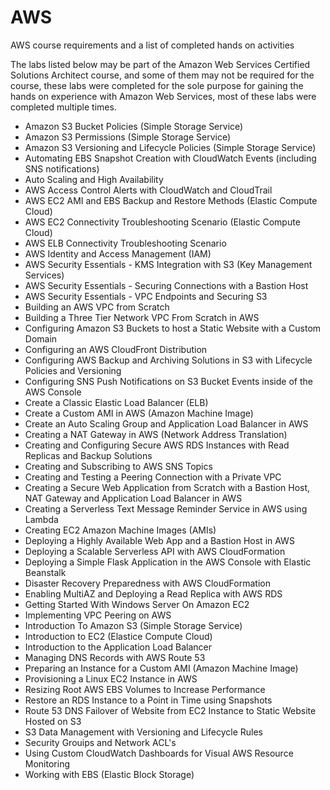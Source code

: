 # AWS
AWS course requirements and a list of completed hands on activities

The labs listed below may be part of the Amazon Web Services Certified Solutions Architect course, and some of them may not be required for the course, these labs were completed for the sole purpose for gaining the hands on experience with Amazon Web Services, most of these labs were completed multiple times.

 - Amazon S3 Bucket Policies (Simple Storage Service)
 - Amazon S3 Permissions (Simple Storage Service)
 - Amazon S3 Versioning and Lifecycle Policies (Simple Storage Service)
 - Automating EBS Snapshot Creation with CloudWatch Events (including SNS notifications) 
 - Auto Scaling and High Availability
 - AWS Access Control Alerts with CloudWatch and CloudTrail
 - AWS EC2 AMI and EBS Backup and Restore Methods (Elastic Compute Cloud)
 - AWS EC2 Connectivity Troubleshooting Scenario (Elastic Compute Cloud)
 - AWS ELB Connectivity Troubleshooting Scenario
 - AWS Identity and Access Management (IAM)
 - AWS Security Essentials - KMS Integration with S3 (Key Management Services)
 - AWS Security Essentials - Securing Connections with a Bastion Host
 - AWS Security Essentials - VPC Endpoints and Securing S3 
 - Building an AWS VPC from Scratch
 - Building a Three Tier Network VPC From Scratch in AWS
 - Configuring Amazon S3 Buckets to host a Static Website with a Custom Domain
 - Configuring an AWS CloudFront Distribution
 - Configuring AWS Backup and Archiving Solutions in S3 with Lifecycle Policies and Versioning
 - Configuring SNS Push Notifications on S3 Bucket Events inside of the AWS Console
 - Create a Classic Elastic Load Balancer (ELB)
 - Create a Custom AMI in AWS (Amazon Machine Image)
 - Create an Auto Scaling Group and Application Load Balancer in AWS
 - Creating a NAT Gateway in AWS (Network Address Translation)
 - Creating and Configuring Secure AWS RDS Instances with Read Replicas and Backup Solutions
 - Creating and Subscribing to AWS SNS Topics
 - Creating and Testing a Peering Connection with a Private VPC
 - Creating a Secure Web Application from Scratch with a Bastion Host, NAT Gateway and Application Load Balancer in AWS
 - Creating a Serverless Text Message Reminder Service in AWS using Lambda
 - Creating EC2 Amazon Machine Images (AMIs)
 - Deploying a Highly Available Web App and a Bastion Host in AWS
 - Deploying a Scalable Serverless API with AWS CloudFormation
 - Deploying a Simple Flask Application in the AWS Console with Elastic Beanstalk
 - Disaster Recovery Preparedness with AWS CloudFormation
 - Enabling MultiAZ and Deploying a Read Replica with AWS RDS
 - Getting Started With Windows Server On Amazon EC2
 - Implementing VPC Peering on AWS
 - Introduction To Amazon S3 (Simple Storage Service)
 - Introduction to EC2 (Elastice Compute Cloud)
 - Introduction to the Application Load Balancer
 - Managing DNS Records with AWS Route 53
 - Preparing an Instance for a Custom AMI (Amazon Machine Image)
 - Provisioning a Linux EC2 Instance in AWS
 - Resizing Root AWS EBS Volumes to Increase Performance
 - Restore an RDS Instance to a Point in Time using Snapshots
 - Route 53 DNS Failover of Website from EC2 Instance to Static Website Hosted on S3
 - S3 Data Management with Versioning and Lifecycle Rules
 - Security Grouips and Network ACL's
 - Using Custom CloudWatch Dashboards for Visual AWS Resource Monitoring
 - Working with EBS (Elastic Block Storage)
